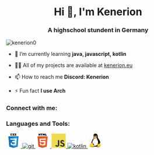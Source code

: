 <h1 align="center">Hi 👋, I'm Kenerion</h1>
<h3 align="center">A highschool stundent in Germany</h3>

<p align="left"> <img src="https://komarev.com/ghpvc/?username=kenerion0&label=Profile%20views&color=0e75b6&style=flat" alt="kenerion0" /> </p>

<!-- 🔭 I’m currently working on [a Minecraft Tea Mod](https://github.com/Kenerion0/Tea-Mod)-->

- 🌱 I’m currently learning **java, javascript, kotlin**

- 👨‍💻 All of my projects are available at [kenerion.eu](kenerion.eu)

- 📫 How to reach me **Discord: Kenerion**

- ⚡ Fun fact **I use Arch**

<h3 align="left">Connect with me:</h3>
<p align="left">
</p>

<h3 align="left">Languages and Tools:</h3>
<p align="left"> <a href="https://www.w3schools.com/css/" target="_blank" rel="noreferrer"> <img src="https://raw.githubusercontent.com/devicons/devicon/master/icons/css3/css3-original-wordmark.svg" alt="css3" width="40" height="40"/> </a> <a href="https://git-scm.com/" target="_blank" rel="noreferrer"> <img src="https://www.vectorlogo.zone/logos/git-scm/git-scm-icon.svg" alt="git" width="40" height="40"/> </a> <a href="https://www.w3.org/html/" target="_blank" rel="noreferrer"> <img src="https://raw.githubusercontent.com/devicons/devicon/master/icons/html5/html5-original-wordmark.svg" alt="html5" width="40" height="40"/> </a> <a href="https://developer.mozilla.org/en-US/docs/Web/JavaScript" target="_blank" rel="noreferrer"> <img src="https://raw.githubusercontent.com/devicons/devicon/master/icons/javascript/javascript-original.svg" alt="javascript" width="40" height="40"/> </a> <a href="https://kotlinlang.org" target="_blank" rel="noreferrer"> <img src="https://www.vectorlogo.zone/logos/kotlinlang/kotlinlang-icon.svg" alt="kotlin" width="40" height="40"/> </a> <a href="https://www.linux.org/" target="_blank" rel="noreferrer"> <img src="https://raw.githubusercontent.com/devicons/devicon/master/icons/linux/linux-original.svg" alt="linux" width="40" height="40"/> </a> </p>

